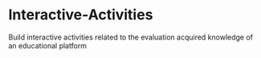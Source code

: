 # Interactive-Activities
Build interactive activities related to the evaluation acquired knowledge of an educational platform
